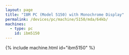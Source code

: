 ```yaml
---
layout: page
title: "IBM PC (Model 5150) with Monochrome Display"
permalink: /devices/pc/machine/5150/mda/64kb/
machines:
  - type: pc
    id: ibm5150
---
```


{% include machine.html id="ibm5150" %}
